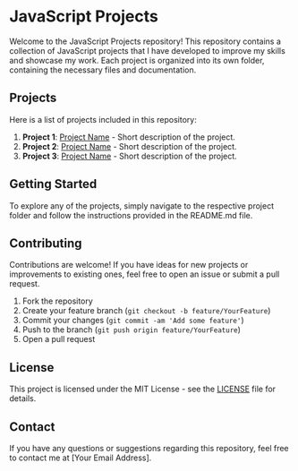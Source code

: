 # JavaScript Projects

Welcome to the JavaScript Projects repository! This repository contains a collection of JavaScript projects that I have developed to improve my skills and showcase my work. Each project is organized into its own folder, containing the necessary files and documentation.

## Projects

Here is a list of projects included in this repository:

1. **Project 1**: [Project Name](Project1/README.md) - Short description of the project.
2. **Project 2**: [Project Name](Project2/README.md) - Short description of the project.
3. **Project 3**: [Project Name](Project3/README.md) - Short description of the project.
   <!-- Add more projects as necessary -->

## Getting Started

To explore any of the projects, simply navigate to the respective project folder and follow the instructions provided in the README.md file.

## Contributing

Contributions are welcome! If you have ideas for new projects or improvements to existing ones, feel free to open an issue or submit a pull request.

1. Fork the repository
2. Create your feature branch (`git checkout -b feature/YourFeature`)
3. Commit your changes (`git commit -am 'Add some feature'`)
4. Push to the branch (`git push origin feature/YourFeature`)
5. Open a pull request

## License

This project is licensed under the MIT License - see the [LICENSE](LICENSE) file for details.

## Contact

If you have any questions or suggestions regarding this repository, feel free to contact me at [Your Email Address].

